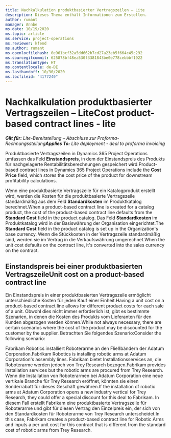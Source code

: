 ```yaml
---
title: Nachkalkulation produktbasierter Vertragszeilen – Lite
description: Dieses Thema enthält Informationen zum Erstellen.
author: rumant
manager: Annbe
ms.date: 10/19/2020
ms.topic: article
ms.service: project-operations
ms.reviewer: kfend
ms.author: rumant
ms.openlocfilehash: 0e961bcf32a5dd662b7cd27a23eb5f664c45c292
ms.sourcegitcommit: 625878bf48ea530f3381843be0e778cebbbf1922
ms.translationtype: HT
ms.contentlocale: de-DE
ms.lasthandoff: 10/30/2020
ms.locfileid: "4177240"
---
```

# <a name="cost-product-based-contract-lines---lite"></a><span data-ttu-id="8911b-103">Nachkalkulation produktbasierter Vertragszeilen – Lite</span><span class="sxs-lookup"><span data-stu-id="8911b-103">Cost product-based contract lines - lite</span></span>

<span data-ttu-id="8911b-104">_**Gilt für:** Lite-Bereitstellung – Abschluss zur Proforma-Rechnungsstellung_</span><span class="sxs-lookup"><span data-stu-id="8911b-104">_**Applies To:** Lite deployment - deal to proforma invoicing_</span></span>


<span data-ttu-id="8911b-105">Produktbasierte Vertragszeilen in Dynamics 365 Project Operations umfassen das Feld **Einstandspreis**, in dem der Einstandspreis des Produkts für nachgelagerte Rentabilitätsberechnungen gespeichert wird.</span><span class="sxs-lookup"><span data-stu-id="8911b-105">Product-based contract lines in Dynamics 365 Project Operations include the **Cost Price** field, which stores the cost price of the product for downstream profitability calculations.</span></span>

<span data-ttu-id="8911b-106">Wenn eine produktbasierte Vertragszeile für ein Katalogprodukt erstellt wird, werden die Kosten für die produktbasierte Vertragszeile standardmäßig aus dem Feld **Standardkosten** im Produktkatalog berechnet.</span><span class="sxs-lookup"><span data-stu-id="8911b-106">When a product-based contract line is created for a catalog product, the cost of the product-based contract line defaults from the **Standard Cost** field in the product catalog.</span></span> <span data-ttu-id="8911b-107">Das Feld **Standardkosten** im Produktkatalog wird in der Basiswährung der Organisation eingerichtet.</span><span class="sxs-lookup"><span data-stu-id="8911b-107">The **Standard Cost** field in the product catalog is set up in the Organization's base currency.</span></span> <span data-ttu-id="8911b-108">Wenn die Stückkosten in der Vertragszeile standardmäßig sind, werden sie im Vertrag in die Verkaufswährung umgerechnet.</span><span class="sxs-lookup"><span data-stu-id="8911b-108">When the unit cost defaults on the contract line, it's converted into the sales currency on the contract.</span></span>

## <a name="unit-cost-on-a-product-based-contract-line"></a><span data-ttu-id="8911b-109">Einstandspreis bei einer produktbasierten Vertragszeile</span><span class="sxs-lookup"><span data-stu-id="8911b-109">Unit cost on a product-based contract line</span></span>

<span data-ttu-id="8911b-110">Ein Einstandspreis in einer produktbasierten Vertragszeile ermöglicht unterschiedliche Kosten für jeden Kauf einer Einheit.</span><span class="sxs-lookup"><span data-stu-id="8911b-110">Having a unit cost on a product-based contract line allows for different product costs for each sale of a unit.</span></span> <span data-ttu-id="8911b-111">Obwohl dies nicht immer erforderlich ist, gibt es bestimmte Szenarien, in denen die Kosten des Produkts vom Lieferanten für den Kunden abgezogen werden können.</span><span class="sxs-lookup"><span data-stu-id="8911b-111">While not always necessary, there are certain scenarios where the cost of the product may be discounted for the customer by the supplier.</span></span> <span data-ttu-id="8911b-112">Betrachten Sie folgendes Szenario:</span><span class="sxs-lookup"><span data-stu-id="8911b-112">Consider the following scenario:</span></span>

<span data-ttu-id="8911b-113">Fabrikam Robotics installiert Roboterarme an den Fließbändern der Adatum Corporation.</span><span class="sxs-lookup"><span data-stu-id="8911b-113">Fabrikam Robotics is installing robotic arms at Adatum Corporation's assembly lines.</span></span> <span data-ttu-id="8911b-114">Fabrikam bietet Installationsservices an, die Roboterarme werden jedoch von Trey Research bezogen.</span><span class="sxs-lookup"><span data-stu-id="8911b-114">Fabrikam provides installation services but the robotic arms are procured from Trey Research.</span></span> <span data-ttu-id="8911b-115">Wenn die Installation von Roboterarmen bei Adatum Corporation eine neue vertikale Branche für Trey Research eröffnet, könnten sie einen Sonderrabatt für dieses Geschäft gewähren.</span><span class="sxs-lookup"><span data-stu-id="8911b-115">If the installation of robotic arms at Adatum Corporation opens a new industry vertical for Trey Research, they could offer a special discount for this deal to Fabrikam.</span></span> <span data-ttu-id="8911b-116">In diesem Fall erstellt Fabrikam eine produktbasierte Vertragszeile für Roboterarme und gibt für diesen Vertrag den Einzelpreis ein, der sich von den Standardkosten für Roboterarme von Trey Research unterscheidet.</span><span class="sxs-lookup"><span data-stu-id="8911b-116">In this case, Fabrikam creates a product-based contract line for Robotic Arms and inputs a per unit cost for this contract that is different from the standard cost of robotic arms from Trey Research.</span></span>
